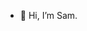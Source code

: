 - 👋 Hi, I’m Sam.



<!---
scarbine/scarbine is a ✨ special ✨ repository because its `README.md` (this file) appears on your GitHub profile.
You can click the Preview link to take a look at your changes.
--->
